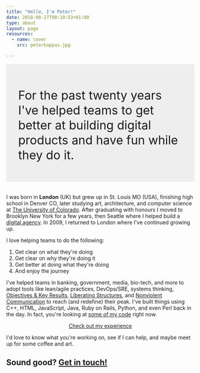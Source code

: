 ```yaml
---
title: "Hello, I'm Peter!"
date: 2018-08-27T00:10:53+01:00
type: about
layout: page
resources:
  - name: cover
    src: peterkappus.jpg

---
```


<div style="background: #eee; padding: 2rem 2rem 1.2rem 2rem; margin-bottom: 2rem; font-size: 2rem;">
  <p style="line-height: 2.5rem"> For the past twenty years I've helped teams to get better at building digital products and have fun while they do it.</p>
</div>

I was born in **London** (UK) but grew up in St. Louis MO (USA), finishing high school in Denver CO, later studying art, architecture, and computer science at [The University of Colorado](https://www.colorado.edu/). After graduating with honours I moved to Brooklyn New York for a few years, then Seattle where I helped build a [digital agency](http://designcommission.com/). In 2009, I returned to London where I've continued growing up.

I love helping teams to do the following:

1. Get clear on what they're doing 
2. Get clear on why they're doing it
3. Get better at doing what they're doing
4. And enjoy the journey

I've helped teams in banking, government, media, bio-tech, and more to adopt tools like lean/agile practices, DevOps/SRE, systems thinking, [Objectives & Key Results](/okr), [Liberating Structures](http://www.liberatingstructures.com/), and [Nonviolent Communication](/nvc) to reach (and redefine) their peak. I've built things using C++, HTML, JavaScript, Java, Ruby on Rails, Python, and even Perl back in the day. In fact, you're looking at [some of my code](/colophon) right now.

<center>
<a href="/cv" class="btn btn-primary btn-lg">Check out my experience</a> 
</center>

I'd love to know what you're working on, see if I can help, and maybe meet up for some coffee and art.

## Sound good? [Get in touch!](/contact)

